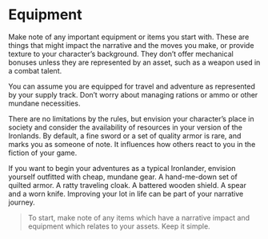 # Equipment
Make note of any important equipment or items you start with. These are things that might impact the narrative and the moves you make, or provide texture to your character’s background. They don’t offer mechanical bonuses unless they are represented by an asset, such as a weapon used in a combat talent.

You can assume you are equipped for travel and adventure as represented by your supply track. Don’t worry about managing rations or ammo or other mundane necessities.

There are no limitations by the rules, but envision your character’s place in society and consider the availability of resources in your version of the Ironlands. By default, a fine sword or a set of quality armor is rare, and marks you as someone of note. It influences how others react to you in the fiction of your game.

If you want to begin your adventures as a typical Ironlander, envision yourself outfitted with cheap, mundane gear. A hand-me-down set of quilted armor. A ratty traveling cloak. A battered wooden shield. A spear and a worn knife. Improving your lot in life can be part of your narrative journey.

>To start, make note of any items which have a narrative impact and equipment which relates to your assets. Keep it simple.